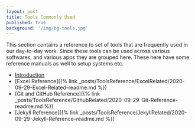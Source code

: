 ```yaml
---
layout: post
title: Tools Commonly Used
published: true
background: '/img/bg-tools.jpg'
---
```


This section contains a reference to set of tools that are frequently used in our day-to-day work. Since these tools can be used across various softwares, and various apps they are grouped here. These here have some reference manuals as well to setup systems etc.

- [Introduction](#introduction)
- [Excel Reference]({% link _posts/ToolsReference/ExcelRelated/2020-09-29-Excel-Related-readme.md %})
- [Git and GitHub Reference]({% link _posts/ToolsReference/GithubRelated/2020-09-29-Git-Reference-readme.md %})
- [Jekyll Reference]({% link _posts/ToolsReference/JekyllRelated/2020-09-29-Jekyll-Reference-readme.md %})


